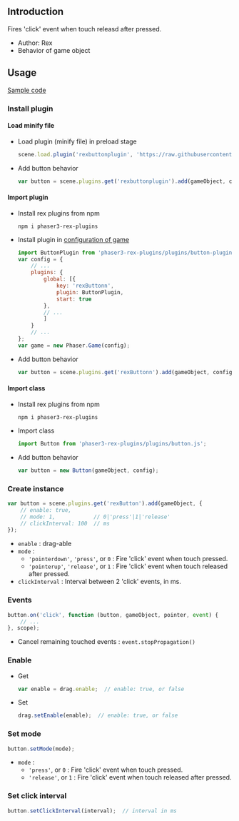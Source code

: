 ## Introduction

Fires 'click' event when touch releasd after pressed.

- Author: Rex
- Behavior of game object

## Usage

[Sample code](https://github.com/rexrainbow/phaser3-rex-notes/tree/master/examples/button)

### Install plugin

#### Load minify file

- Load plugin (minify file) in preload stage
    ```javascript
    scene.load.plugin('rexbuttonplugin', 'https://raw.githubusercontent.com/rexrainbow/phaser3-rex-notes/master/dist/rexbuttonplugin.min.js', true);
    ```
- Add button behavior
    ```javascript
    var button = scene.plugins.get('rexbuttonplugin').add(gameObject, config);
    ```

#### Import plugin

- Install rex plugins from npm
    ```
    npm i phaser3-rex-plugins
    ```
- Install plugin in [configuration of game](game.md#configuration)
    ```javascript
    import ButtonPlugin from 'phaser3-rex-plugins/plugins/button-plugin.js';
    var config = {
        // ...
        plugins: {
            global: [{
                key: 'rexButtonn',
                plugin: ButtonPlugin,
                start: true
            },
            // ...
            ]
        }
        // ...
    };
    var game = new Phaser.Game(config);
    ```
- Add button behavior
    ```javascript
    var button = scene.plugins.get('rexButtonn').add(gameObject, config);
    ```

#### Import class

- Install rex plugins from npm
    ```
    npm i phaser3-rex-plugins
    ```
- Import class
    ```javascript
    import Button from 'phaser3-rex-plugins/plugins/button.js';
    ```
- Add button behavior
    ```javascript
    var button = new Button(gameObject, config);
    ```

### Create instance

```javascript
var button = scene.plugins.get('rexButton').add(gameObject, {
    // enable: true,
    // mode: 1,            // 0|'press'|1|'release'
    // clickInterval: 100  // ms
});
```

- `enable` : drag-able
- `mode` :
    - `'pointerdown'`, `'press'`, or `0` : Fire 'click' event when touch pressed.
    - `'pointerup'`, `'release'`, or `1` : Fire 'click' event when touch released after pressed.
- `clickInterval` : Interval between 2 'click' events, in ms.

### Events

```javascript
button.on('click', function (button, gameObject, pointer, event) {
    // ...
}, scope);
```

- Cancel remaining touched events : `event.stopPropagation()`

### Enable

- Get
    ```javascript
    var enable = drag.enable;  // enable: true, or false
    ```
- Set
    ```javascript
    drag.setEnable(enable);  // enable: true, or false
    ```

### Set mode

```javascript
button.setMode(mode);
```

- `mode` :
    - `'press'`, or `0` : Fire 'click' event when touch pressed.
    - `'release'`, or `1` : Fire 'click' event when touch released after pressed.

### Set click interval

```javascript
button.setClickInterval(interval);  // interval in ms
```